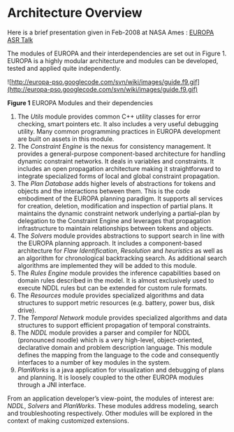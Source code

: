 # Architecture Overview #

Here is a brief presentation given in Feb-2008 at NASA Ames : [EUROPA ASR Talk](http://europa-pso.googlecode.com/svn/wiki/documents/Europa-ASR-Talk.ppt)

The modules of EUROPA and their interdependencies are set out in Figure 1. EUROPA is a highly modular architecture and modules can be developed, tested and applied quite independently.

![http://europa-pso.googlecode.com/svn/wiki/images/guide.f9.gif](http://europa-pso.googlecode.com/svn/wiki/images/guide.f9.gif)

**Figure 1** EUROPA Modules and their dependencies

  1. The _Utils_ module provides common C++ utility classes for error checking, smart pointers etc. It also includes a very useful debugging utility. Many common programming practices in EUROPA development are built on assets in this module.
  1. The _Constraint Engine_ is the nexus for consistency management. It provides a general-purpose component-based architecture for handling dynamic constraint networks. It deals in variables and constraints. It includes an open propagation architecture making it straightforward to integrate specialized forms of local and global constraint propagation.
  1. The _Plan Database_ adds higher levels of abstractions for tokens and objects and the interactions between them. This is the code embodiment of the EUROPA planning paradigm. It supports all services for creation, deletion, modification and inspection of partial plans. It maintains the dynamic constraint network underlying a partial–plan by delegation to the Constraint Engine and leverages that propagation infrastructure to maintain relationships between tokens and objects.
  1. The _Solvers_ module provides abstractions to support search in line with the EUROPA planning approach. It includes a component-based architecture for _Flaw Identification_, _Resolution_ and _heuristics_ as well as an algorithm for chronological backtracking search. As additional search algorithms are implemented they will be added to this module.
  1. The _Rules Engine_ module provides the inference capabilities based on domain rules described in the model. It is almost exclusively used to execute NDDL rules but can be extended for custom rule formats.
  1. The _Resources_ module provides specialized algorithms and data structures to support metric resources (e.g. battery, power bus, disk drive).
  1. The _Temporal Network_ module provides specialized algorithms and data structures to support efficient propagation of temporal constraints.
  1. The _NDDL_ module provides a parser and compiler for NDDL (pronounced noodle) which is a very high-level, object-oriented, declarative domain and problem description language. This module defines the mapping from the language to the code and consequently interfaces to a number of key modules in the system.
  1. _PlanWorks_ is a java application for visualization and debugging of plans and planning. It is loosely coupled to the other EUROPA modules through a JNI interface.

From an application developer’s view-point, the modules of interest are: _NDDL_, _Solvers_ and _PlanWorks_. These modules address modeling, search and troubleshooting respectively. Other modules will be explored in the context of making customized extensions.